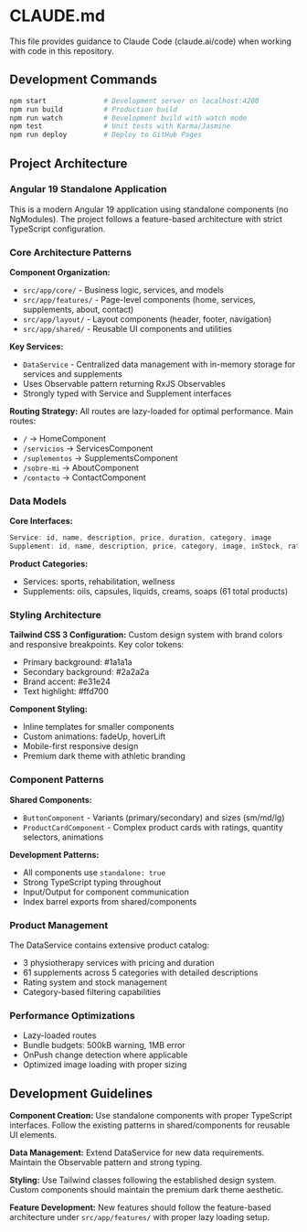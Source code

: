 # CLAUDE.md

This file provides guidance to Claude Code (claude.ai/code) when working with code in this repository.

## Development Commands

```bash
npm start              # Development server on localhost:4200
npm run build          # Production build
npm run watch          # Development build with watch mode
npm test               # Unit tests with Karma/Jasmine
npm run deploy         # Deploy to GitHub Pages
```

## Project Architecture

### Angular 19 Standalone Application
This is a modern Angular 19 application using standalone components (no NgModules). The project follows a feature-based architecture with strict TypeScript configuration.

### Core Architecture Patterns

**Component Organization:**
- `src/app/core/` - Business logic, services, and models
- `src/app/features/` - Page-level components (home, services, supplements, about, contact)
- `src/app/layout/` - Layout components (header, footer, navigation)
- `src/app/shared/` - Reusable UI components and utilities

**Key Services:**
- `DataService` - Centralized data management with in-memory storage for services and supplements
- Uses Observable pattern returning RxJS Observables
- Strongly typed with Service and Supplement interfaces

**Routing Strategy:**
All routes are lazy-loaded for optimal performance. Main routes:
- `/` → HomeComponent
- `/servicios` → ServicesComponent  
- `/suplementos` → SupplementsComponent
- `/sobre-mi` → AboutComponent
- `/contacto` → ContactComponent

### Data Models

**Core Interfaces:**
```typescript
Service: id, name, description, price, duration, category, image
Supplement: id, name, description, price, category, image, inStock, rating, reviews
```

**Product Categories:**
- Services: sports, rehabilitation, wellness
- Supplements: oils, capsules, liquids, creams, soaps (61 total products)

### Styling Architecture

**Tailwind CSS 3 Configuration:**
Custom design system with brand colors and responsive breakpoints. Key color tokens:
- Primary background: #1a1a1a
- Secondary background: #2a2a2a  
- Brand accent: #e31e24
- Text highlight: #ffd700

**Component Styling:**
- Inline templates for smaller components
- Custom animations: fadeUp, hoverLift
- Mobile-first responsive design
- Premium dark theme with athletic branding

### Component Patterns

**Shared Components:**
- `ButtonComponent` - Variants (primary/secondary) and sizes (sm/md/lg)
- `ProductCardComponent` - Complex product cards with ratings, quantity selectors, animations

**Development Patterns:**
- All components use `standalone: true`
- Strong TypeScript typing throughout
- Input/Output for component communication
- Index barrel exports from shared/components

### Product Management

The DataService contains extensive product catalog:
- 3 physiotherapy services with pricing and duration
- 61 supplements across 5 categories with detailed descriptions
- Rating system and stock management
- Category-based filtering capabilities

### Performance Optimizations

- Lazy-loaded routes
- Bundle budgets: 500kB warning, 1MB error
- OnPush change detection where applicable
- Optimized image loading with proper sizing

## Development Guidelines

**Component Creation:**
Use standalone components with proper TypeScript interfaces. Follow the existing patterns in shared/components for reusable UI elements.

**Data Management:**
Extend DataService for new data requirements. Maintain the Observable pattern and strong typing.

**Styling:**
Use Tailwind classes following the established design system. Custom components should maintain the premium dark theme aesthetic.

**Feature Development:**
New features should follow the feature-based architecture under `src/app/features/` with proper lazy loading setup.